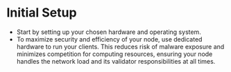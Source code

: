 # Initial Setup

* Start by setting up your chosen hardware and operating system.
* To maximize security and efficiency of your node, use dedicated hardware to run your clients. This reduces risk of malware exposure and minimizes competition for computing resources, ensuring your node handles the network load and its validator responsibilities at all times.
